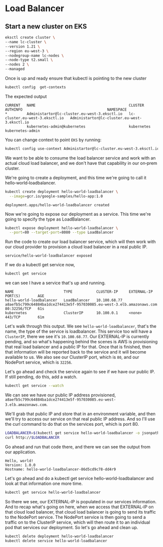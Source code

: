 # Load Balancer

## Start a new cluster on EKS

```bash
eksctl create cluster \
--name lc-cluster \
--version 1.21 \
--region eu-west-3 \
--nodegroup-name lc-nodes \
--node-type t2.small \
--nodes 2 \
--managed
```

Once is up and ready ensure that kubectl is pointing to the new cluster

```bash
kubectl config  get-contexts
```

The expected output

```
CURRENT   NAME                                           CLUSTER                          AUTHINFO                                       NAMESPACE
*         Administartor@lc-cluster.eu-west-3.eksctl.io   lc-cluster.eu-west-3.eksctl.io   Administartor@lc-cluster.eu-west-3.eksctl.io   
          kubernetes-admin@kubernetes                    kubernetes                       kubernetes-admin
```

You can change context to point `EKS` by running:

```bash
kubectl config use-context Administartor@lc-cluster.eu-west-3.eksctl.io
```

We want to be able to consume the load balancer service and work with an actual cloud load balancer, and we don't have that capability in our on‑prem cluster. 

We're going to create a deployment, and this time we're going to call it hello‑world‑loadbalancer. 

```bash
kubectl create deployment hello-world-loadbalancer \
  --image=gcr.io/google-samples/hello-app:1.0
```

```
deployment.apps/hello-world-loadbalancer created
```

Now we're going to expose our deployment as a service. This time we're going to specify the type as LoadBalancer. 

```bash
kubectl expose deployment hello-world-loadbalancer \
  --port=80 --target-port=8080 --type LoadBalancer 
```

Run the code to create our load balancer service, which will then work with our cloud provider to provision a cloud load balancer in a real public IP.

```
service/hello-world-loadbalancer exposed
```

If we do a kubectl get service now, 

```bash
kubectl get service
```

we can see I have a service that's up and running. 

```
NAME                       TYPE           CLUSTER-IP     EXTERNAL-IP                                                              PORT(S)        AGE
hello-world-loadbalancer   LoadBalancer   10.100.68.77   a8aefb5c799c64884ba1dce274413e5f-957030085.eu-west-3.elb.amazonaws.com   80:32256/TCP   61s
kubernetes                 ClusterIP      10.100.0.1     <none>                                                                   443/TCP        61m
```


Let's walk through this output. We see `hello‑world‑loadbalancer`, that's the name, the type of the service is loadbalancer. This service too will have a `ClusterIP`, there we see it's `10.100.68.77`. Our EXTERNAL‑IP is currently pending, and so what's happening behind the scenes is AWS is provisioning that real load balancer and a public IP for that. Once that is finished, then that information will be reported back to the service and it will become available to us. We also see our ClusterIP port, which is `80`, and our NodePort service, which is `32256`. 

Let's go ahead and check the service again to see if we have our public IP. If still pending, do this, add a watch. 

```bash
kubectl get service --watch
```

We can see we have our public IP address provisioned, `a8aefb5c799c64884ba1dce274413e5f-957030085.eu-west-3.elb.amazonaws.com`. 

We'll grab that public IP and store that in an environment variable, and then we'll try to access our service on that real public IP address. And so I'll use the curl command to do that on the services port, which is port 80. 

```bash
LOADBALANCER=$(kubectl get service hello-world-loadbalancer -o jsonpath='{ .status.loadBalancer.ingress[].hostname }')
curl http://$LOADBALANCER
```

Go ahead and run that code there, and there we can see the output from our application. 

```
Hello, world!
Version: 1.0.0
Hostname: hello-world-loadbalancer-86d5cd9c78-dd4r9
```

Let's go ahead and do a kubectl get service hello-world-loadbalancer and look at that information one more time. 

```bash
kubectl get service hello-world-loadbalancer
```

So there we see, our EXTERNAL‑IP is populated in our services information. And to recap what's going on here, when we access that EXTERNAL‑IP on that cloud load balancer, that cloud load balancer is going to send its traffic to the NodePort service. The NodePort service is then going to send a traffic on to the ClusterIP service, which will then route it to an individual pod that services our deployment. So let's go ahead and clean up.

```bash
kubectl delete deployment hello-world-loadbalancer
kubectl delete service hello-world-loadbalancer
```